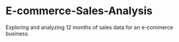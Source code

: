 # E-commerce-Sales-Analysis
Exploring and analyzing 12 months of sales data for an e-commerce business.
